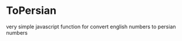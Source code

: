 ToPersian
=========

very simple javascript function for convert english numbers to persian numbers
